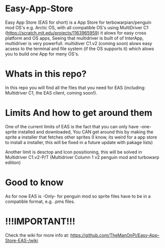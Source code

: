 # Easy-App-Store
Easy App Store (EAS for short) is a App Store for terbowarpian/penguin mod OS's e.g. Arctic OS, with all compatible OS's using MultiDriver C1 (https://scratch.mit.edu/projects/1163965959) it alows for easy cross platform and OS apps, Seeing that multidriver is built of of InterApp, multidriver is very powerfull. multidiver C1.v2 (coming soon) alows easy acsess to the terminal and file system (if the OS supports it) which alows you to build one App for meny OS's.

# Whats in this repo?
In this repo you will find all the files that you need for EAS (including: Multidriver C1, the EAS client, coming soon!).

# Limits And how to get around them
One of the current limits of EAS is the fact that you can only have -one- sprite installed and downloaded, You CAN get around this by making the sprite a installer that fetches other sprites (I know, its weird for a app store to install a installer, this will be fixed in a future update with pakage lists)

Another limit is desctop and Icon possitioning, this will be solved in Multidriver C1.v2-P/T (Multidriver Column 1 v2 penguin mod and turbowarp edition)

# Good to know
As for now EAS is -Only- for penguin mod so sprite files have to be in a compatible format, e.g. .pms files. 

# !!!IMPORTANT!!!
Check the wiki for more info at: https://github.com/TheManOnPi/Easy-App-Store-EAS-/wiki
